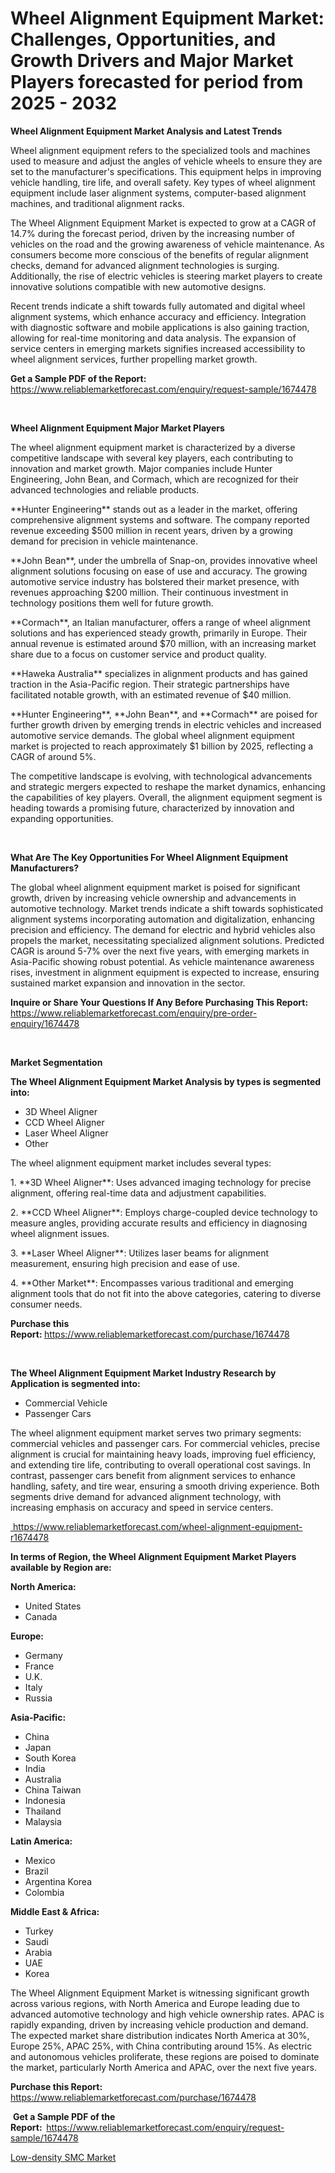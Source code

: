 <p><h1>Wheel Alignment Equipment Market: Challenges, Opportunities, and Growth Drivers and Major Market Players forecasted for period from 2025 - 2032</h1></p><p><strong>Wheel Alignment Equipment Market Analysis and Latest Trends</strong></p>
<p><p>Wheel alignment equipment refers to the specialized tools and machines used to measure and adjust the angles of vehicle wheels to ensure they are set to the manufacturer's specifications. This equipment helps in improving vehicle handling, tire life, and overall safety. Key types of wheel alignment equipment include laser alignment systems, computer-based alignment machines, and traditional alignment racks.</p><p>The Wheel Alignment Equipment Market is expected to grow at a CAGR of 14.7% during the forecast period, driven by the increasing number of vehicles on the road and the growing awareness of vehicle maintenance. As consumers become more conscious of the benefits of regular alignment checks, demand for advanced alignment technologies is surging. Additionally, the rise of electric vehicles is steering market players to create innovative solutions compatible with new automotive designs.</p><p>Recent trends indicate a shift towards fully automated and digital wheel alignment systems, which enhance accuracy and efficiency. Integration with diagnostic software and mobile applications is also gaining traction, allowing for real-time monitoring and data analysis. The expansion of service centers in emerging markets signifies increased accessibility to wheel alignment services, further propelling market growth.</p></p>
<p><strong>Get a Sample PDF of the Report:&nbsp;</strong> <a href="https://www.reliablemarketforecast.com/enquiry/request-sample/1674478?utm_campaign=2866&utm_medium=2&utm_source=Github&utm_content=ia&utm_term=25032025&utm_id=wheel-alignment-equipment">https://www.reliablemarketforecast.com/enquiry/request-sample/1674478</a></p>
<p>&nbsp;</p>
<p><strong>Wheel Alignment Equipment Major Market Players</strong></p>
<p><p>The wheel alignment equipment market is characterized by a diverse competitive landscape with several key players, each contributing to innovation and market growth. Major companies include Hunter Engineering, John Bean, and Cormach, which are recognized for their advanced technologies and reliable products.</p><p>**Hunter Engineering** stands out as a leader in the market, offering comprehensive alignment systems and software. The company reported revenue exceeding $500 million in recent years, driven by a growing demand for precision in vehicle maintenance.</p><p>**John Bean**, under the umbrella of Snap-on, provides innovative wheel alignment solutions focusing on ease of use and accuracy. The growing automotive service industry has bolstered their market presence, with revenues approaching $200 million. Their continuous investment in technology positions them well for future growth.</p><p>**Cormach**, an Italian manufacturer, offers a range of wheel alignment solutions and has experienced steady growth, primarily in Europe. Their annual revenue is estimated around $70 million, with an increasing market share due to a focus on customer service and product quality. </p><p>**Haweka Australia** specializes in alignment products and has gained traction in the Asia-Pacific region. Their strategic partnerships have facilitated notable growth, with an estimated revenue of $40 million.</p><p>**Hunter Engineering**, **John Bean**, and **Cormach** are poised for further growth driven by emerging trends in electric vehicles and increased automotive service demands. The global wheel alignment equipment market is projected to reach approximately $1 billion by 2025, reflecting a CAGR of around 5%.</p><p>The competitive landscape is evolving, with technological advancements and strategic mergers expected to reshape the market dynamics, enhancing the capabilities of key players. Overall, the alignment equipment segment is heading towards a promising future, characterized by innovation and expanding opportunities.</p></p>
<p>&nbsp;</p>
<p><strong>What Are The Key Opportunities For Wheel Alignment Equipment Manufacturers?</strong></p>
<p><p>The global wheel alignment equipment market is poised for significant growth, driven by increasing vehicle ownership and advancements in automotive technology. Market trends indicate a shift towards sophisticated alignment systems incorporating automation and digitalization, enhancing precision and efficiency. The demand for electric and hybrid vehicles also propels the market, necessitating specialized alignment solutions. Predicted CAGR is around 5-7% over the next five years, with emerging markets in Asia-Pacific showing robust potential. As vehicle maintenance awareness rises, investment in alignment equipment is expected to increase, ensuring sustained market expansion and innovation in the sector.</p></p>
<p><strong>Inquire or Share Your Questions If Any Before Purchasing This Report:</strong> <a href="https://www.reliablemarketforecast.com/enquiry/pre-order-enquiry/1674478?utm_campaign=2866&utm_medium=2&utm_source=Github&utm_content=ia&utm_term=25032025&utm_id=wheel-alignment-equipment">https://www.reliablemarketforecast.com/enquiry/pre-order-enquiry/1674478</a></p>
<p>&nbsp;</p>
<p><strong>Market Segmentation</strong></p>
<p><strong>The Wheel Alignment Equipment Market Analysis by types is segmented into:</strong></p>
<p><ul><li>3D Wheel Aligner</li><li>CCD Wheel Aligner</li><li>Laser Wheel Aligner</li><li>Other</li></ul></p>
<p><p>The wheel alignment equipment market includes several types: </p><p>1. **3D Wheel Aligner**: Uses advanced imaging technology for precise alignment, offering real-time data and adjustment capabilities.</p><p>   </p><p>2. **CCD Wheel Aligner**: Employs charge-coupled device technology to measure angles, providing accurate results and efficiency in diagnosing wheel alignment issues.</p><p>3. **Laser Wheel Aligner**: Utilizes laser beams for alignment measurement, ensuring high precision and ease of use.</p><p>4. **Other Market**: Encompasses various traditional and emerging alignment tools that do not fit into the above categories, catering to diverse consumer needs.</p></p>
<p><strong>Purchase this Report:&nbsp;</strong><a href="https://www.reliablemarketforecast.com/purchase/1674478?utm_campaign=2866&utm_medium=2&utm_source=Github&utm_content=ia&utm_term=25032025&utm_id=wheel-alignment-equipment">https://www.reliablemarketforecast.com/purchase/1674478</a></p>
<p>&nbsp;</p>
<p><strong>The Wheel Alignment Equipment Market Industry Research by Application is segmented into:</strong></p>
<p><ul><li>Commercial Vehicle</li><li>Passenger Cars</li></ul></p>
<p><p>The wheel alignment equipment market serves two primary segments: commercial vehicles and passenger cars. For commercial vehicles, precise alignment is crucial for maintaining heavy loads, improving fuel efficiency, and extending tire life, contributing to overall operational cost savings. In contrast, passenger cars benefit from alignment services to enhance handling, safety, and tire wear, ensuring a smooth driving experience. Both segments drive demand for advanced alignment technology, with increasing emphasis on accuracy and speed in service centers.</p></p>
<p><a href="https://www.reliablemarketforecast.com/wheel-alignment-equipment-r1674478?utm_campaign=2866&utm_medium=2&utm_source=Github&utm_content=ia&utm_term=25032025&utm_id=wheel-alignment-equipment">&nbsp;https://www.reliablemarketforecast.com/wheel-alignment-equipment-r1674478</a></p>
<p><strong>In terms of Region, the Wheel Alignment Equipment Market Players available by Region are:</strong></p>
<p>
    <p> <strong> North America: </strong>
        <ul>
            <li>United States</li>
            <li>Canada</li>
        </ul>
        </p> 
    <p> <strong> Europe: </strong>
        <ul>
            <li>Germany</li>
            <li>France</li>
            <li>U.K.</li>
            <li>Italy</li>
            <li>Russia</li>
        </ul>
        </p> 
    <p> <strong> Asia-Pacific: </strong>
        <ul>
            <li>China</li>
            <li>Japan</li>
            <li>South Korea</li>
            <li>India</li>
            <li>Australia</li>
            <li>China Taiwan</li>
            <li>Indonesia</li>
            <li>Thailand</li>
            <li>Malaysia</li>
        </ul>
        </p> 
    <p> <strong> Latin America: </strong>
        <ul>
            <li>Mexico</li>
            <li>Brazil</li>
            <li>Argentina Korea</li>
            <li>Colombia</li>
        </ul>
        </p> 
    <p> <strong> Middle East & Africa: </strong>
        <ul>
            <li>Turkey</li>
            <li>Saudi</li>
            <li>Arabia</li>
            <li>UAE</li>
            <li>Korea</li>
        </ul>
    </p>
    </p>
<p><p>The Wheel Alignment Equipment Market is witnessing significant growth across various regions, with North America and Europe leading due to advanced automotive technology and high vehicle ownership rates. APAC is rapidly expanding, driven by increasing vehicle production and demand. The expected market share distribution indicates North America at 30%, Europe 25%, APAC 25%, with China contributing around 15%. As electric and autonomous vehicles proliferate, these regions are poised to dominate the market, particularly North America and APAC, over the next five years.</p></p>
<p><strong>Purchase this Report: </strong><a href="https://www.reliablemarketforecast.com/purchase/1674478?utm_campaign=2866&utm_medium=2&utm_source=Github&utm_content=ia&utm_term=25032025&utm_id=wheel-alignment-equipment">https://www.reliablemarketforecast.com/purchase/1674478</a></p>
<p>&nbsp;<strong>Get a Sample PDF of the Report:&nbsp;&nbsp;</strong><a href="https://www.reliablemarketforecast.com/enquiry/request-sample/1674478?utm_campaign=2866&utm_medium=2&utm_source=Github&utm_content=ia&utm_term=25032025&utm_id=wheel-alignment-equipment">https://www.reliablemarketforecast.com/enquiry/request-sample/1674478</a></p>
<p><strong></strong></p>
<p><p><a href="https://github.com/birbamanan03/Market-Research-Report-List-1/blob/main/low-density-smc-market.md?utm_campaign=2866&utm_medium=2&utm_source=Github&utm_content=ia&utm_term=25032025&utm_id=wheel-alignment-equipment">Low-density SMC Market</a></p></p>